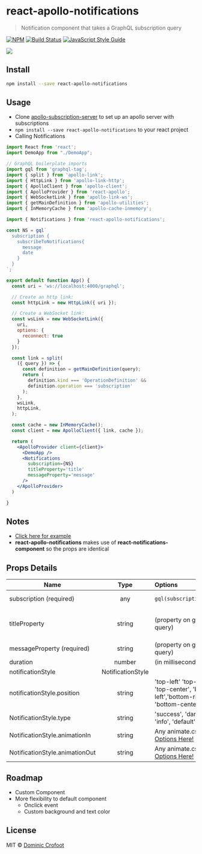 # react-apollo-notifications

> Notification component that takes a GraphQL subscription query

[![NPM](https://img.shields.io/npm/v/react-apollo-notifications.svg)](https://www.npmjs.com/package/react-apollo-notifications) 
[![Build Status](https://travis-ci.org/crofoot/react-apollo-notifications.svg?branch=master)](https://travis-ci.org/crofoot/react-apollo-notifications)
[![JavaScript Style Guide](https://img.shields.io/badge/code_style-standard-brightgreen.svg)](https://standardjs.com)

[<img src="https://img.youtube.com/vi/err4uJzE0YA/maxresdefault.jpg">](https://youtu.be/err4uJzE0YA)

## Install

```bash
npm install --save react-apollo-notifications
```

## Usage
* Clone [apollo-subscription-server](https://github.com/crofoot/apollo-subscription-server) to set up an apollo server with subscriptions 
* `npm install --save react-apollo-notifications` to your react project  
* Calling Notifications 
```jsx
import React from 'react';
import DemoApp from "./DemoApp";

// GraphQL boilerplate imports
import gql from 'graphql-tag';
import { split } from 'apollo-link';
import { HttpLink } from 'apollo-link-http';
import { ApolloClient } from 'apollo-client';
import { ApolloProvider } from 'react-apollo';
import { WebSocketLink } from 'apollo-link-ws';
import { getMainDefinition } from 'apollo-utilities';
import { InMemoryCache } from 'apollo-cache-inmemory';

import { Notifications } from 'react-apollo-notifications';

const NS = gql`
  subscription {
    subscribeToNotifications{
      message
      date
    }
  }
`;

export default function App() {
  const uri = 'ws://localhost:4000/graphql';

  // Create an http link:
  const httpLink = new HttpLink({ uri });

  // Create a WebSocket link:
  const wsLink = new WebSocketLink({
    uri,
    options: {
      reconnect: true
    }
  });

  const link = split(
    ({ query }) => {
      const definition = getMainDefinition(query);
      return (
        definition.kind === 'OperationDefinition' &&
        definition.operation === 'subscription'
      );
    },
    wsLink,
    httpLink,
  );

  const cache = new InMemoryCache();
  const client = new ApolloClient({ link, cache });

  return (
    <ApolloProvider client={client}>
      <DemoApp />
      <Notifications 
        subscription={NS} 
        titleProperty='title' 
        messageProperty='message' 
      />
    </ApolloProvider>
  )

}
```

## Notes
* [Click here for example](https://github.com/crofoot/react-apollo-notifications/tree/master/example)
* <strong>react-apollo-notifications</strong> makes use of <strong>react-notifications-component</strong> so the props are identical


## Props Details

| Name | Type | Options | Default |
| ------------- |:-------------:|:---------------|:---------:|
| subscription (required) | any | `gql(subscription_query)` | none (required) |
| titleProperty | string | (property on graphql query) | if not specified 'Alert' will be there|
| messageProperty (required) | string |  (property on graphql query) | |
| duration | number |(in milliseconds) | 4000 |
| notificationStyle | NotificationStyle | | |
| notificationStyle.position | string | 'top-left' 'top-right', 'top-center', 'bottom-left','bottom-right' 'bottom-center' | 'top-right' |
| NotificationStyle.type | string | 'success', 'danger', 'info', 'default', 'warning' | 'info' |
| NotificationStyle.animationIn | string | Any animate.css class [Options Here!](https://github.com/daneden/animate.css#animations) | 'fadeInRight' |
| NotificationStyle.animationOut | string | Any animate.css class [Options Here!](https://github.com/daneden/animate.css#animations) | 'fadeOut' |


## Roadmap
* Custom Component
* More flexibility to default component
  * Onclick event
  * Custom background and text color


## License

MIT © [Dominic Crofoot](https://github.com/crofoot)
